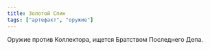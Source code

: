 ```yaml
---
title: Золотой Спин
tags: ["артефакт", "оружие"]
---
```


Оружие против Коллектора, ищется Братством Последнего Депа.